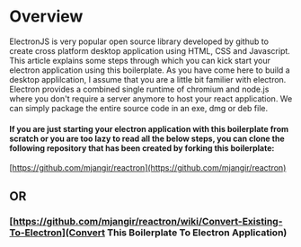 # Overview

ElectronJS is very popular open source library developed by github to create cross platform desktop application using HTML, CSS and Javascript. This article explains some steps through which you can kick start your electron application using this boilerplate. As you have come here to build a desktop applilcation, I assume that you are a little bit familier with electron. Electron provides a combined single runtime of chromium and node.js where you don't require a server anymore to host your react application. We can simply package the entire source code in an exe, dmg or deb file.

#### If you are just starting your electron application with this boilerplate from scratch or you are too lazy to read all the below steps, you can clone the following repository that has been created by forking this boilerplate:

[https://github.com/mjangir/reactron](https://github.com/mjangir/reactron)

## OR

### [https://github.com/mjangir/reactron/wiki/Convert-Existing-To-Electron](Convert This Boilerplate To Electron Application)